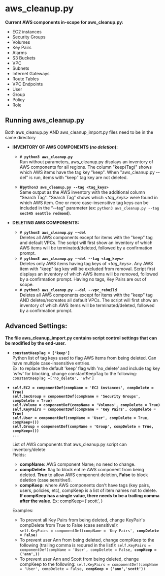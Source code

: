 # aws_cleanup.py
**Current AWS components in-scope for aws_cleanup.py:**
- EC2 instances 
- Security Groups 
- Volumes 
- Key Pairs 
- Alarms 
- S3 Buckets 
- VPC 
- Subnets 
- Internet Gateways 
- Route Tables 
- VPC Endpoints 
- User 
- Group 
- Policy 
- Role

## Running aws_cleanup.py
Both aws_cleanup.py AND aws_cleanup_import.py files need to be in the same directory
- **INVENTORY OF AWS COMPONENTS (_no deletion_):**
  - **``# python3 aws_cleanup.py``**  
    Run without parameters, aws_cleanup.py displays an inventory of AWS components for all regions. The column "keep(Tag)" shows which AWS items have the tag key "keep". When "aws_cleanup.py --del" is run, items with “keep” tag key are not deleted.

  - **#``python3 aws_cleanup.py --tag <tag_keys>``**  
    Same output as the AWS inventory with the additional column “Search Tag". "Search Tag” shows which _<tag_keys>_ were found in which AWS item. One or more case-insensitive tag keys can be included in the “--tag” parameter (ex: ``python3 aws_cleanup.py --tag ``**``sec545 seattle redmond``**).  
 
 
- **DELETING AWS COMPONENTS:**
  - **``# python3 aws_cleanup.py --del``**  
    Deletes all AWS components except for items with the "keep" tag and default VPCs. The script will first show an inventory of which AWS items will be terminated/deleted, followed by a confirmation prompt.
  - **``# python3 aws_cleanup.py --del --tag <tag_keys>``**   
    Deletes only AWS items having tag keys of _<tag_keys>_. Any AWS item with "keep" tag key will be excluded from removal. Script first displays an inventory of which AWS items will be removed, followed by a confirmation prompt. Having no tags, Key Pairs are out of scope.  
  - **``# python3 aws_cleanup.py --del --vpc_rebuild``**   
    Deletes all AWS components except for items with the "keep" tag AND deletes/recreates all default VPCs. The script will first show an inventory of which AWS items will be terminated/deleted, followed by a confirmation prompt.
  


## Advanced Settings:
**The file aws_cleanup_import.py contains script control settings that can be modified by the end-user.**
- **``constantKeepTag = ['keep']``**  
  Python list of tag keys used to flag AWS items from being deleted.  Can have multiple case-insensitive entries.  
  Ex: to replace the default 'keep' flag with 'no_delete' and include tag key 'wfw' for blocking, change constantKeepTag to the following:  
    ``constantKeepTag =['no_delete', 'wfw']``
    
- **``self.EC2 = componentDef(compName = 'EC2 instances', compDelete = True)``**  
  **``self.SecGroup = componentDef(compName = 'Security Groups', compDelete = True)``**  
  **``self.Volume = componentDef(compName = 'Volumes', compDelete = True)``**  
  **``self.KeyPairs = componentDef(compName = 'Key Pairs', compDelete = True)``**  
  **``self.User = componentDef(compName = 'User', compDelete = True, compKeep=())``**  
  **``self.Group = componentDef(compName = 'Group', compDelete = True, compKeep=())``**  
  **``...``**
  
  List of AWS components that aws_cleanup.py script can inventory/delete  
  Fields:  
  - **compName**: AWS component Name; no need to change.
  - **compDelete**: flag to block entire AWS component from being deleted. **True** to allow AWS component deletion, **False** to block deletion (case sensitive!).
  - **compKeep**: where AWS components don't have tags (key pairs, users, policies, etc), compKeep is a list of item names not to delete. **If compKeep has a single value, there needs to be a trailing comma after the value**. Ex: compKeep=('scott', )
  
  Examples: 
  - To prevent all Key Pairs from being deleted, change KeyPair's compDelete from True to False (case sensitive!):  
    ``self.KeyPairs = componentDef(compName = 'Key Pairs', ``**``compDelete = False``**``)``
  - To prevent user Ann from being deleted, change compKeep to the following (trailing comma is requred in the list!):
    ``self.KeyPairs = componentDef(compName = 'User', compDelete = False, ``**``compKeep = ('ann',)``**``)``
  - To prevent user Ann and Scott from being deleted, change compKeep to the following:
    ``self.KeyPairs = componentDef(compName = 'User', compDelete = False, ``**``compKeep = ('ann','scott')``**``)``

